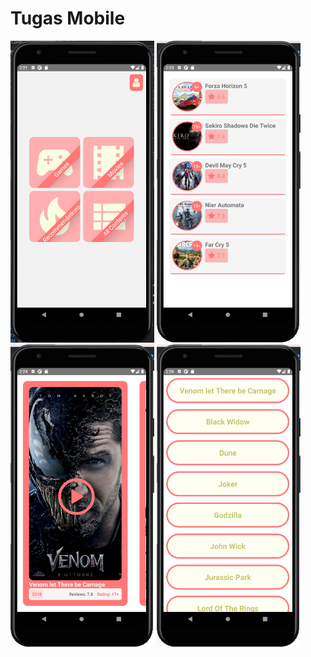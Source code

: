 # Tugas Mobile
<div>
  <img src="HomeScreen.png" alt="Girl in a jacket" width="230">
  <img src="GamesScreen.png" alt="Girl in a jacket" width="230">
  <img src="MoviesScreen.png" alt="Girl in a jacket" width="230">
  <img src="ContentsList.png" alt="Girl in a jacket" width="230">
</div>
